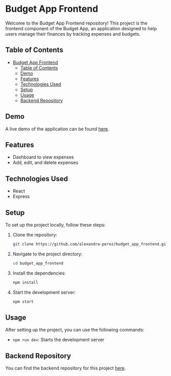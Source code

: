 # Budget App Frontend

Welcome to the Budget App Frontend repository! This project is the frontend component of the Budget App, an application designed to help users manage their finances by tracking expenses and budgets.

## Table of Contents

- [Budget App Frontend](#budget-app-frontend)
  - [Table of Contents](#table-of-contents)
  - [Demo](#demo)
  - [Features](#features)
  - [Technologies Used](#technologies-used)
  - [Setup](#setup)
  - [Usage](#usage)
  - [Backend Repository](#backend-repository)

## Demo

A live demo of the application can be found [here](#).

## Features

- Dashboard to view expenses
- Add, edit, and delete expenses

## Technologies Used

- React
- Express

## Setup

To set up the project locally, follow these steps:

1. Clone the repository:

    ```bash
    git clone https://github.com/alexandra-perez/budget_app_frontend.git
    ```

2. Navigate to the project directory:

    ```bash
    cd budget_app_frontend
    ```

3. Install the dependencies:

    ```bash
    npm install
    ```

4. Start the development server:

    ```bash
    npm start
    ```

## Usage

After setting up the project, you can use the following commands:

- `npm run dev`: Starts the development server

## Backend Repository

You can find the backend repository for this project [here](https://github.com/alexandra-perez/budget_app_backend).